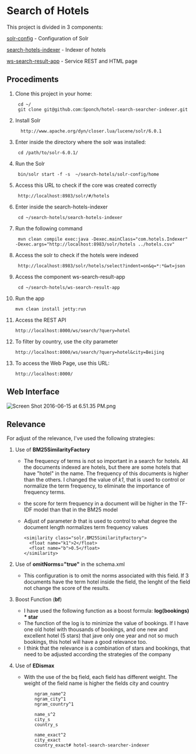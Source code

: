 # Search of Hotels #

This project is divided in 3 components:

[solr-config](https://github.com/Sponch/hotel-search-searcher-indexer/tree/master/solr-config) - Configuration of Solr

[search-hotels-indexer](https://github.com/Sponch/hotel-search-searcher-indexer/tree/master/search-hotels-indexer) - Indexer of hotels

[ws-search-result-app](https://github.com/Sponch/hotel-search-searcher-indexer/tree/master/ws-search-result-app) - Service REST and HTML page

## Procediments ##

1. Clone this project in your home:
    
        cd ~/
        git clone git@github.com:Sponch/hotel-search-searcher-indexer.git
 

2. Install Solr

         http://www.apache.org/dyn/closer.lua/lucene/solr/6.0.1


3. Enter inside the directory where the solr was installed:

        cd /path/to/solr-6.0.1/
 
               
4. Run the Solr

        bin/solr start -f -s  ~/search-hotels/solr-config/home
 
       
5. Access this URL to check if the core was created correctly

        http://localhost:8983/solr/#/hotels
        

6. Enter inside the search-hotels-indexer

        cd ~/search-hotels/search-hotels-indexer
        

7. Run the following command

        mvn clean compile exec:java -Dexec.mainClass="com.hotels.Indexer" -Dexec.args="http://localhost:8983/solr/hotels ../hotels.csv"
        

8. Access the solr to check if the hotels were indexed

        http://localhost:8983/solr/hotels/select?indent=on&q=*:*&wt=json
    
    
9. Access the component ws-search-result-app

        cd ~/search-hotels/ws-search-result-app
      
  
10. Run the app

        mvn clean install jetty:run
      
  
11. Access the REST API

        http://localhost:8000/ws/search/?query=hotel
  
      
12. To filter by country, use the city parameter

        http://localhost:8000/ws/search/?query=hotel&city=Beijing
  
      
13. To access the Web Page, use this URL:

        http://localhost:8000/
       
 
## Web Interface ##
        
![Screen Shot 2016-06-15 at 6.51.35 PM.png](https://bitbucket.org/repo/MxABao/images/546457735-Screen%20Shot%202016-06-15%20at%206.51.35%20PM.png)

## Relevance ##

For adjust of the relevance, I've used the following strategies:

1. Use of **BM25SimilarityFactory**

      * The frequency of terms is not so important in a search for hotels. All the documents indexed are hotels, but there are some hotels that have "hotel" in the name. The frequency of this documents is higher than the others. I changed the value of *k1*, that is used to control or normalize the term frequency, to eliminate the importance of frequency terms.
      * the score for term frequency in a document will be higher in the TF-IDF model than that in the BM25 model
      * Adjust of parameter *b* that is used to control to what degree the document length normalizes term frequency values
      
            <similarity class="solr.BM25SimilarityFactory">
              <float name="k1">2</float>
              <float name="b">0.5</float>
            </similarity>
      
2. Use of **omitNorms="true"** in the schema.xml

      * This configuration is to omit the norms associated with this field. If 3 documents have the term hotel inside the field, the lenght of the field not change the score of the results.
      
3. Boost Function (**bf**)

      * I have used the following function as a boost formula: **log(bookings) * star**
      * The function of the log is to minimize the value of bookings. If I have one old hotel with thousands of bookings, and one new and excellent hotel (5 stars) that jave only one year and not so much bookings, this hotel will have a good relevance too. 
      * I think that the relevance is a combination of stars and bookings, that need to be adjusted according the strategies of the company
      
4. Use of **EDismax**

      * With the use of the bq field, each field has different weight. The weight of the field name is higher the fields city and country
      
                ngram_name^2
                ngram_city^1
                ngram_country^1
        
                name_s^2
                city_s
                country_s

                name_exact^2
                city_exact
                country_exact# hotel-search-searcher-indexer

